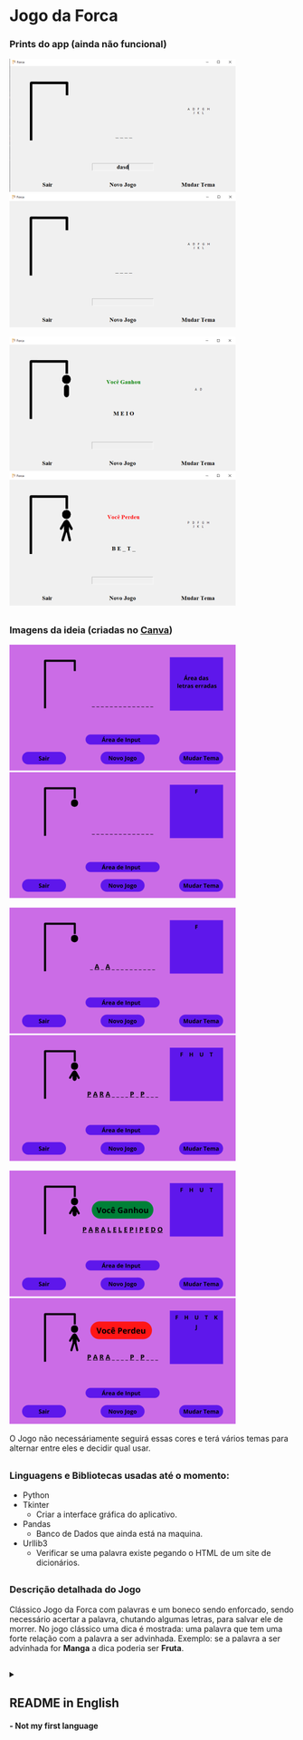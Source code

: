 # Jogo da Forca

### Prints do app (ainda não funcional)

<img src='Forca/images/prints/1.png' alt='print do app jogo da forca'/> &nbsp; <img src='Forca/images/prints/2.png' alt='print do app joog da forca'/>

<img src='Forca/images/prints/3.png' alt='print do app jogo da forca em que o jogador ganhou'/> &nbsp; <img src='Forca/images/prints/4.png' alt='print do app joog da forca em que o jogador perdeu'/>

##

### Imagens da ideia (criadas no [Canva](https://www.canva.com/))

<img src='Forca/images/ideia/1.png' alt='Jogo da Velha vazio'/> &nbsp; <img src='Forca/images/ideia/2.png' alt='Jogo da Velha com a letra F errada'/>

<img src='Forca/images/ideia/3.png' alt='Jogo da Velha com a letra F errada e a A acertada'/> &nbsp; <img src='Forca/images/ideia/4.png' alt='Jogo da Velha com a letra F errada e a A e a P acertada'/>

<img src='Forca/images/ideia/5.png' alt='Ganhou o Jogo da Velha'/> &nbsp; <img src='Forca/images/ideia/6.png' alt='Perdeu o Jogo da Velha'/>

O Jogo não necessáriamente seguirá essas cores e terá vários temas para alternar entre eles e decidir qual usar.

##

### Linguagens e Bibliotecas usadas até o momento:

- Python
- Tkinter
  - Criar a interface gráfica do aplicativo.
- Pandas
  - Banco de Dados que ainda está na maquina.
- Urllib3
  - Verificar se uma palavra existe pegando o HTML de um site de dicionários.

##

### Descrição detalhada do Jogo

Clássico Jogo da Forca com palavras e um boneco sendo enforcado, sendo necessário acertar a palavra, chutando algumas letras, para salvar ele de morrer. No jogo clássico uma dica é mostrada: uma palavra que tem uma forte relação com a palavra a ser advinhada. Exemplo: se a palavra a ser advinhada for **Manga** a dica poderia ser **Fruta**. 

##

<details>
  <summary><h2>README in English</h2> <h4>- Not my first language</h4></summary>
 <h3>Languages and Libraries used so far:</h3>

- Python
- Tkinter
  - Create the graphic interface of the app.
- Pandas
  - Database, on the machine for now.
- Urllib3
  - Check if a word exists, get the HTML from a dictionary site.


##

<h3>Detailed descripcion of the game</h3>

  Classic Hangman (game) with words and a man being hang, all you need is to guess correctly the word, suggesting letters within a certain number of guesses, to save the man. In the classic game a tip is given (on the brazilian version at least), the tip is a word that has a strong relationship with the word to be guessed. e.g. if the word to be guessed is **Strawberry**, the tip may be **Fruit**.
  
</details>


